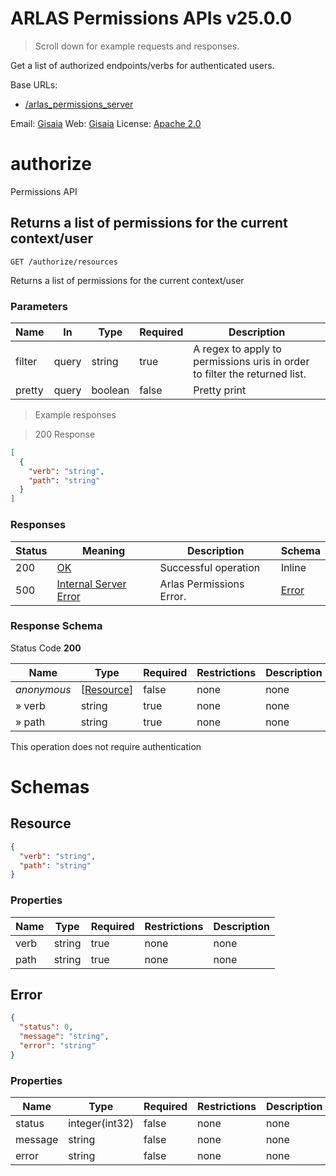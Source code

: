 <!-- Generator: Widdershins v4.0.1 -->

<h1 id="arlas-permissions-apis">ARLAS Permissions APIs v25.0.0</h1>

> Scroll down for example requests and responses.

Get a list of authorized endpoints/verbs for authenticated users.

Base URLs:

* <a href="/arlas_permissions_server">/arlas_permissions_server</a>

Email: <a href="mailto:contact@gisaia.com">Gisaia</a> Web: <a href="http://www.gisaia.com/">Gisaia</a> 
License: <a href="https://www.apache.org/licenses/LICENSE-2.0.html">Apache 2.0</a>

<h1 id="arlas-permissions-apis-authorize">authorize</h1>

Permissions API

## Returns a list of permissions for the current context/user

<a id="opIdget"></a>

`GET /authorize/resources`

Returns a list of permissions for the current context/user

<h3 id="returns-a-list-of-permissions-for-the-current-context/user-parameters">Parameters</h3>

|Name|In|Type|Required|Description|
|---|---|---|---|---|
|filter|query|string|true|A regex to apply to permissions uris in order to filter the returned list.|
|pretty|query|boolean|false|Pretty print|

> Example responses

> 200 Response

```json
[
  {
    "verb": "string",
    "path": "string"
  }
]
```

<h3 id="returns-a-list-of-permissions-for-the-current-context/user-responses">Responses</h3>

|Status|Meaning|Description|Schema|
|---|---|---|---|
|200|[OK](https://tools.ietf.org/html/rfc7231#section-6.3.1)|Successful operation|Inline|
|500|[Internal Server Error](https://tools.ietf.org/html/rfc7231#section-6.6.1)|Arlas Permissions Error.|[Error](#schemaerror)|

<h3 id="returns-a-list-of-permissions-for-the-current-context/user-responseschema">Response Schema</h3>

Status Code **200**

|Name|Type|Required|Restrictions|Description|
|---|---|---|---|---|
|*anonymous*|[[Resource](#schemaresource)]|false|none|none|
|» verb|string|true|none|none|
|» path|string|true|none|none|

<aside class="success">
This operation does not require authentication
</aside>

# Schemas

<h2 id="tocS_Resource">Resource</h2>
<!-- backwards compatibility -->
<a id="schemaresource"></a>
<a id="schema_Resource"></a>
<a id="tocSresource"></a>
<a id="tocsresource"></a>

```json
{
  "verb": "string",
  "path": "string"
}

```

### Properties

|Name|Type|Required|Restrictions|Description|
|---|---|---|---|---|
|verb|string|true|none|none|
|path|string|true|none|none|

<h2 id="tocS_Error">Error</h2>
<!-- backwards compatibility -->
<a id="schemaerror"></a>
<a id="schema_Error"></a>
<a id="tocSerror"></a>
<a id="tocserror"></a>

```json
{
  "status": 0,
  "message": "string",
  "error": "string"
}

```

### Properties

|Name|Type|Required|Restrictions|Description|
|---|---|---|---|---|
|status|integer(int32)|false|none|none|
|message|string|false|none|none|
|error|string|false|none|none|

